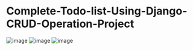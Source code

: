 # Complete-Todo-list-Using-Django-CRUD-Operation-Project


![image](https://github.com/user-attachments/assets/02dd0540-2f08-4652-81e4-e70370673a94)
![image](https://github.com/user-attachments/assets/44c5b879-9b86-4dbc-a240-23c64de5f8d4)
![image](https://github.com/user-attachments/assets/9de271b9-3564-4010-968a-369fd7e8a40a)


